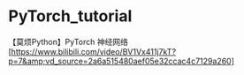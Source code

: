 # PyTorch_tutorial
【莫烦Python】PyTorch 神经网络[https://www.bilibili.com/video/BV1Vx411j7kT?p=7&amp;vd_source=2a6a515480aef05e32ccac4c7129a260]
